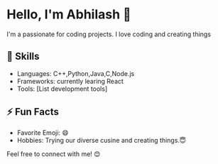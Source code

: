 # Hello, I'm Abhilash 👋
I'm a passionate for coding projects. I love coding and creating things

## 🔧 Skills

- Languages: C++,Python,Java,C,Node.js
- Frameworks: currently learing React
- Tools: [List development tools]

 ## ⚡ Fun Facts

- Favorite Emoji: 😄
- Hobbies: Trying our diverse cusine and creating things.😇

Feel free to connect with me! 😊
<!---
Abhilash-0322/Abhilash-0322 is a ✨ special ✨ repository because its `README.md` (this file) appears on your GitHub profile.
You can click the Preview link to take a look at your changes.
--->
